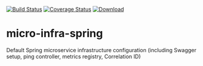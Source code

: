 [![Build Status](https://travis-ci.org/4finance/micro-infra-spring.svg?branch=master)](https://travis-ci.org/4finance/micro-infra-spring) [![Coverage Status](http://img.shields.io/coveralls/4finance/micro-infra-spring/master.svg)](https://coveralls.io/r/4finance/micro-infra-spring) [ ![Download](https://api.bintray.com/packages/4finance/micro/micro-infra-spring/images/download.png) ](https://bintray.com/4finance/micro/micro-infra-spring/_latestVersion)

micro-infra-spring
=======================
Default Spring microservice infrastructure configuration (including Swagger setup, ping controller, metrics registry, Correlation ID)

